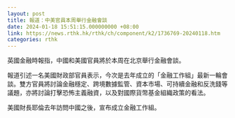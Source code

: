 ```yaml
---
layout: post
title: 報道：中美官員本周舉行金融會談
date: 2024-01-18 15:51:15.000000000 +08:00
link: https://news.rthk.hk/rthk/ch/component/k2/1736769-20240118.htm
categories: rthk
---
```


英國金融時報指，中國和美國官員將於本周在北京舉行金融會談。

報道引述一名美國財政部官員表示，今次是去年成立的「金融工作組」最新一輪會談。雙方官員將討論金融穩定、跨境數據監管、資本市場、可持續金融和反洗錢等議題，亦將討論打擊恐怖主義融資，以及對國際貨幣基金組織政策的看法。

美國財長耶倫去年訪問中國之後，宣布成立金融工作組。
